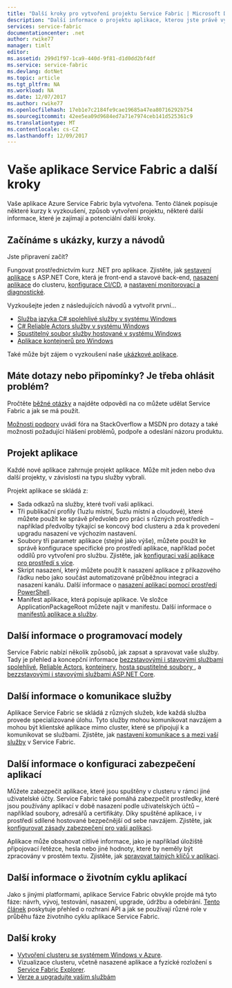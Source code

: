 ```yaml
---
title: "Další kroky pro vytvoření projektu Service Fabric | Microsoft Docs"
description: "Další informace o projektu aplikace, kterou jste právě vytvořili, v sadě Visual Studio.  Naučte se vytvářet služby, pomocí kurzy a další informace o vývoji služeb pro Service Fabric."
services: service-fabric
documentationcenter: .net
author: rwike77
manager: timlt
editor: 
ms.assetid: 299d1f97-1ca9-440d-9f81-d1d0dd2bf4df
ms.service: service-fabric
ms.devlang: dotNet
ms.topic: article
ms.tgt_pltfrm: NA
ms.workload: NA
ms.date: 12/07/2017
ms.author: rwike77
ms.openlocfilehash: 17eb1e7c2184fe9cae19685a47ea80716292b754
ms.sourcegitcommit: 42ee5ea09d9684ed7a71e7974ceb141d525361c9
ms.translationtype: MT
ms.contentlocale: cs-CZ
ms.lasthandoff: 12/09/2017
---
```

# <a name="your-service-fabric-application-and-next-steps"></a>Vaše aplikace Service Fabric a další kroky
Vaše aplikace Azure Service Fabric byla vytvořena. Tento článek popisuje některé kurzy k vyzkoušení, způsob vytvoření projektu, některé další informace, které je zajímají a potenciální další kroky.

## <a name="get-started-with-tutorials-walk-throughs-and-samples"></a>Začínáme s ukázky, kurzy a návodů
Jste připravení začít?  

Fungovat prostřednictvím kurz .NET pro aplikace. Zjistěte, jak [sestavení aplikace](service-fabric-tutorial-create-dotnet-app.md) s ASP.NET Core, která je front-end a stavové back-end, [nasazení aplikace](service-fabric-tutorial-deploy-app-to-party-cluster.md) do clusteru, [konfigurace CI/CD](service-fabric-tutorial-deploy-app-with-cicd-vsts.md), a [nastavení monitorovací a diagnostické](service-fabric-tutorial-monitoring-aspnet.md).

Vyzkoušejte jeden z následujících návodů a vytvořit první...
- [Služba jazyka C# spolehlivé služby v systému Windows](service-fabric-reliable-services-quick-start.md) 
- [C# Reliable Actors služby v systému Windows](service-fabric-reliable-actors-get-started.md) 
- [Spustitelný soubor služby hostované v systému Windows](quickstart-guest-app.md) 
- [Aplikace kontejnerů pro Windows](service-fabric-get-started-containers.md) 

Také může být zájem o vyzkoušení naše [ukázkové aplikace](http://aka.ms/servicefabricsamples).

## <a name="have-questions-or-feedback--need-to-report-an-issue"></a>Máte dotazy nebo připomínky?  Je třeba ohlásit problém?
Pročtěte [běžné otázky](service-fabric-common-questions.md) a najděte odpovědi na co můžete udělat Service Fabric a jak se má použít.

[Možnosti podpory](service-fabric-support.md) uvádí fóra na StackOverflow a MSDN pro dotazy a také možnosti požadující hlášení problémů, podpoře a odeslání názoru produktu.

## <a name="the-application-project"></a>Projekt aplikace
Každé nové aplikace zahrnuje projekt aplikace. Může mít jeden nebo dva další projekty, v závislosti na typu služby vybrali.

Projekt aplikace se skládá z:

* Sada odkazů na služby, které tvoří vaši aplikaci.
* Tři publikační profily (1uzlu místní, 5uzlu místní a cloudové), které můžete použít ke správě předvoleb pro práci s různých prostředích – například předvolby týkající se koncový bod clusteru a zda k provedení upgradu nasazení ve výchozím nastavení.
* Soubory tři parametr aplikace (stejné jako výše), můžete použít ke správě konfigurace specifické pro prostředí aplikace, například počet oddílů pro vytvoření pro službu. Zjistěte, jak [konfiguraci vaší aplikace pro prostředí s více](service-fabric-manage-multiple-environment-app-configuration.md).
* Skript nasazení, který můžete použít k nasazení aplikace z příkazového řádku nebo jako součást automatizované průběžnou integraci a nasazení kanálu. Další informace o [nasazení aplikací pomocí prostředí PowerShell](service-fabric-deploy-remove-applications.md).
* Manifest aplikace, která popisuje aplikace. Ve složce ApplicationPackageRoot můžete najít v manifestu. Další informace o [manifestů aplikace a služby](service-fabric-application-model.md).



## <a name="learn-more-about-the-programming-models"></a>Další informace o programovací modely
Service Fabric nabízí několik způsobů, jak zapsat a spravovat vaše služby.  Tady je přehled a koncepční informace [bezzstavovými i stavovými službami spolehlivé](service-fabric-reliable-services-introduction.md), [Reliable Actors](service-fabric-reliable-actors-introduction.md), [kontejnery](service-fabric-containers-overview.md), [hosta spustitelné soubory ](service-fabric-deploy-existing-app.md), a [bezzstavovými i stavovými službami ASP.NET Core](service-fabric-reliable-services-communication-aspnetcore.md).

## <a name="learn-about-service-communication"></a>Další informace o komunikace služby
Aplikace Service Fabric se skládá z různých služeb, kde každá služba provede specializované úlohu. Tyto služby mohou komunikovat navzájem a mohou být klientské aplikace mimo cluster, které se připojují k a komunikovat se službami. Zjistěte, jak [nastavení komunikace s a mezi vaší služby](service-fabric-connect-and-communicate-with-services.md) v Service Fabric. 

## <a name="learn-about-configuring-application-security"></a>Další informace o konfiguraci zabezpečení aplikací
Můžete zabezpečit aplikace, které jsou spuštěny v clusteru v rámci jiné uživatelské účty. Service Fabric také pomáhá zabezpečit prostředky, které jsou používány aplikací v době nasazení podle uživatelských účtů – například soubory, adresářů a certifikáty. Díky spuštěné aplikace, i v prostředí sdílené hostované bezpečnější od sebe navzájem.  Zjistěte, jak [konfigurovat zásady zabezpečení pro vaši aplikaci](service-fabric-application-runas-security.md).

Aplikace může obsahovat citlivé informace, jako je například úložiště připojovací řetězce, hesla nebo jiné hodnoty, které by neměly být zpracovány v prostém textu. Zjistěte, jak [spravovat tajných klíčů v aplikaci](service-fabric-application-secret-management.md).

## <a name="learn-about-the-application-lifecycle"></a>Další informace o životním cyklu aplikací
Jako s jinými platformami, aplikace Service Fabric obvykle projde má tyto fáze: návrh, vývoj, testování, nasazení, upgrade, údržbu a odebírání. [Tento článek](service-fabric-application-lifecycle.md) poskytuje přehled o rozhraní API a jak se používají různé role v průběhu fáze životního cyklu aplikace Service Fabric.

## <a name="next-steps"></a>Další kroky
- [Vytvoření clusteru se systémem Windows v Azure](service-fabric-tutorial-create-vnet-and-windows-cluster.md).
- Vizualizace clusteru, včetně nasazené aplikace a fyzické rozložení s [Service Fabric Explorer](service-fabric-visualizing-your-cluster.md).
- [Verze a upgradujte vašim službám](service-fabric-application-upgrade-tutorial.md)



